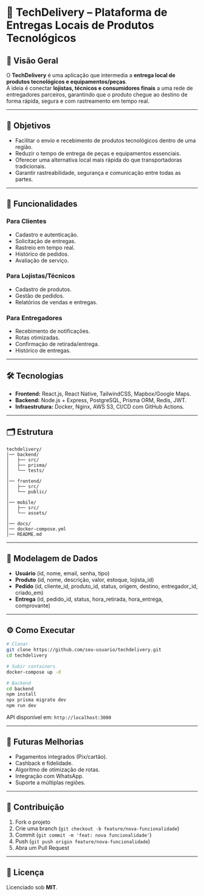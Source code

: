 # 🚚 TechDelivery – Plataforma de Entregas Locais de Produtos Tecnológicos  

## 📌 Visão Geral  
O **TechDelivery** é uma aplicação que intermedia a **entrega local de produtos tecnológicos e equipamentos/peças**.  
A ideia é conectar **lojistas, técnicos e consumidores finais** a uma rede de entregadores parceiros, garantindo que o produto chegue ao destino de forma rápida, segura e com rastreamento em tempo real.  

---

## 🎯 Objetivos  
- Facilitar o envio e recebimento de produtos tecnológicos dentro de uma região.  
- Reduzir o tempo de entrega de peças e equipamentos essenciais.  
- Oferecer uma alternativa local mais rápida do que transportadoras tradicionais.  
- Garantir rastreabilidade, segurança e comunicação entre todas as partes.  

---

## 🚀 Funcionalidades  

### Para Clientes  
- Cadastro e autenticação.  
- Solicitação de entregas.  
- Rastreio em tempo real.  
- Histórico de pedidos.  
- Avaliação de serviço.  

### Para Lojistas/Técnicos  
- Cadastro de produtos.  
- Gestão de pedidos.  
- Relatórios de vendas e entregas.  

### Para Entregadores  
- Recebimento de notificações.  
- Rotas otimizadas.  
- Confirmação de retirada/entrega.  
- Histórico de entregas.  

---

## 🛠️ Tecnologias  

- **Frontend:** React.js, React Native, TailwindCSS, Mapbox/Google Maps.  
- **Backend:** Node.js + Express, PostgreSQL, Prisma ORM, Redis, JWT.  
- **Infraestrutura:** Docker, Nginx, AWS S3, CI/CD com GitHub Actions.  

---

## 🗂️ Estrutura  

```
techdelivery/
│── backend/         
│   ├── src/
│   ├── prisma/
│   └── tests/
│
│── frontend/        
│   ├── src/
│   └── public/
│
│── mobile/          
│   ├── src/
│   └── assets/
│
│── docs/            
│── docker-compose.yml
│── README.md
```

---

## 🔑 Modelagem de Dados  

- **Usuário** (id, nome, email, senha, tipo)  
- **Produto** (id, nome, descrição, valor, estoque, lojista_id)  
- **Pedido** (id, cliente_id, produto_id, status, origem, destino, entregador_id, criado_em)  
- **Entrega** (id, pedido_id, status, hora_retirada, hora_entrega, comprovante)  

---

## ⚙️ Como Executar  

```bash
# Clonar
git clone https://github.com/seu-usuario/techdelivery.git
cd techdelivery

# Subir containers
docker-compose up -d

# Backend
cd backend
npm install
npx prisma migrate dev
npm run dev
```

API disponível em: `http://localhost:3000`  

---

## 🔮 Futuras Melhorias  
- Pagamentos integrados (Pix/cartão).  
- Cashback e fidelidade.  
- Algoritmo de otimização de rotas.  
- Integração com WhatsApp.  
- Suporte a múltiplas regiões.  

---

## 🤝 Contribuição  
1. Fork o projeto  
2. Crie uma branch (`git checkout -b feature/nova-funcionalidade`)  
3. Commit (`git commit -m 'feat: nova funcionalidade'`)  
4. Push (`git push origin feature/nova-funcionalidade`)  
5. Abra um Pull Request  

---

## 📄 Licença  
Licenciado sob **MIT**.

